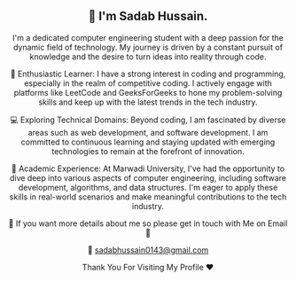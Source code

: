 <div align="center">
  
  ## 👋 I'm Sadab Hussain. 

  I'm a dedicated computer engineering student with a deep passion for the dynamic field of technology. My journey is driven by a constant pursuit of knowledge and the desire to turn ideas into reality through code.

  🌱 Enthusiastic Learner: I have a strong interest in coding and programming, especially in the realm of competitive coding. I actively engage with platforms like LeetCode and GeeksForGeeks to hone my problem-solving skills and keep up with the latest trends in the tech industry.

  💻 Exploring Technical Domains: Beyond coding, I am fascinated by diverse areas such as web development, and software development. I am committed to continuous learning and staying updated with emerging technologies to remain at the forefront of innovation.

  🏫 Academic Experience: At Marwadi University, I've had the opportunity to dive deep into various aspects of computer engineering, including software development, algorithms, and data structures. I'm eager to apply these skills in real-world scenarios and make meaningful contributions to the tech industry.

  🔗 If you want more details about me so please get in touch with Me on Email 🔗
  
  💌 sadabhussain0143@gmail.com
  
  Thank You For Visiting My Profile ❤️
  
</div>



